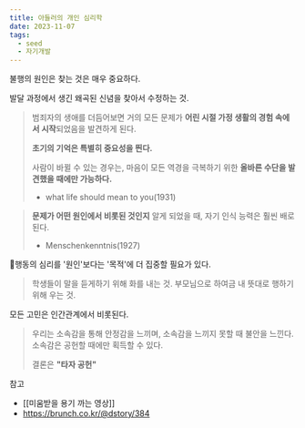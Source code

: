```yaml
---
title: 아들러의 개인 심리학
date: 2023-11-07
tags:
  - seed
  - 자기개발
---
```


불행의 원인은 찾는 것은 매우 중요하다.

발달 과정에서 생긴 왜곡된 신념을 찾아서 수정하는 것.
> 범죄자의 생애를 더듬어보면 거의 모든 문제가
> **어린 시절 가정 생활의 경험 속에서 시작**되었음을 발견하게 된다.
>
> **초기의 기억은 특별히 중요성을 띈다.**
> 
> 사람이 바뀔 수 있는 경우는, 마음이 모든 역경을
> 극복하기 위한 **올바른 수단을 발견했을 때에만 가능하다.**
> 
> - what life should mean to you(1931)

>**문제가 어떤 원인에서 비롯된 것인지** 알게 되었을 때,
> 자기 인식 능력은 훨씬 배로 된다.
> 
>- Menschenkenntnis(1927)

행동의 심리를 '원인'보다는 '목적'에 더 집중할 필요가 있다.
> 학생들이 말을 듣게하기 위해 화를 내는 것.
> 부모님으로 하여금 내 뜻대로 행하기 위해 우는 것.

모든 고민은 인간관계에서 비롯된다.
> 우리는 소속감을 통해 안정감을 느끼며, 소속감을 느끼지 못할 때 불안을 느낀다.
> 소속감은 공헌할 때에만 획득할 수 있다.
> 
> 결론은 **"타자 공헌"**


참고
- [[미움받을 용기 까는 영상]]
- https://brunch.co.kr/@dstory/384
